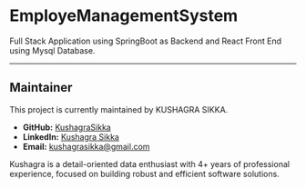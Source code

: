 # EmployeManagementSystem
Full Stack Application using SpringBoot as Backend and React Front End using Mysql Database.

---

## Maintainer

This project is currently maintained by KUSHAGRA SIKKA.

*   **GitHub:** [KushagraSikka](https://github.com/KushagraSikka)
*   **LinkedIn:** [Kushagra Sikka](https://linkedin.com/in/kushagrasikka)
*   **Email:** kushagrasikka@gmail.com

Kushagra is a detail-oriented data enthusiast with 4+ years of professional experience, focused on building robust and efficient software solutions.